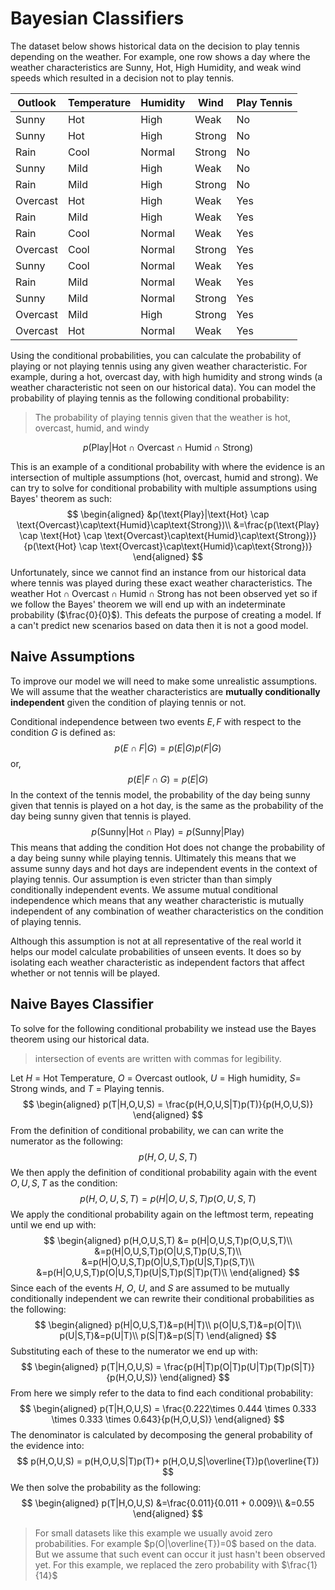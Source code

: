 # Bayesian Classifiers

The dataset below shows historical data on the decision to play tennis depending on the weather. For example, one row shows a day where the weather characteristics are Sunny, Hot, High Humidity, and weak wind speeds which resulted in a decision not to play tennis.

| Outlook  | Temperature | Humidity | Wind   | Play Tennis |
| -------- | ----------- | -------- | ------ | ----------- |
| Sunny    | Hot         | High     | Weak   | No          |
| Sunny    | Hot         | High     | Strong | No          |
| Rain     | Cool        | Normal   | Strong | No          |
| Sunny    | Mild        | High     | Weak   | No          |
| Rain     | Mild        | High     | Strong | No          |
| Overcast | Hot         | High     | Weak   | Yes         |
| Rain     | Mild        | High     | Weak   | Yes         |
| Rain     | Cool        | Normal   | Weak   | Yes         |
| Overcast | Cool        | Normal   | Strong | Yes         |
| Sunny    | Cool        | Normal   | Weak   | Yes         |
| Rain     | Mild        | Normal   | Weak   | Yes         |
| Sunny    | Mild        | Normal   | Strong | Yes         |
| Overcast | Mild        | High     | Strong | Yes         |
| Overcast | Hot         | Normal   | Weak   | Yes         |

Using the conditional probabilities, you can calculate the probability of playing  or not playing tennis using any given weather characteristic. For example, during a hot, overcast day, with high humidity and strong winds (a weather characteristic not seen on our historical data). You can model the probability of playing tennis as the following conditional probability:

> The probability of playing tennis given that the weather is hot, overcast, humid, and windy

$$
p(\text{Play}|\text{Hot} \cap \text{Overcast}\cap\text{Humid}\cap\text{Strong})
$$

This is an example of a conditional probability with where the evidence is an intersection of multiple assumptions (hot, overcast, humid and strong). We can try to solve for conditional probability with multiple assumptions using Bayes' theorem as such:
$$
\begin{aligned}
&p(\text{Play}|\text{Hot} \cap \text{Overcast}\cap\text{Humid}\cap\text{Strong})\\ &=\frac{p(\text{Play} \cap \text{Hot} \cap \text{Overcast}\cap\text{Humid}\cap\text{Strong})}{p(\text{Hot} \cap \text{Overcast}\cap\text{Humid}\cap\text{Strong})}
\end{aligned}
$$
Unfortunately, since we cannot find an instance from our historical data where tennis was played during these exact weather characteristics. The weather $\text{Hot}\cap\text{Overcast}\cap\text{Humid}\cap\text{Strong}$ has not been observed yet so if we follow the Bayes' theorem we will end up with an indeterminate probability ($\frac{0}{0}$). This defeats the purpose of creating a model. If a can't predict new scenarios based on data then it is not a good model.

## Naive Assumptions

To improve our model we will need to make some unrealistic assumptions. We will assume that the weather characteristics are **mutually conditionally independent** given the condition of playing tennis or not. 

Conditional independence between two events $E,F$ with respect to the condition $G$ is defined as:
$$
p(E \cap F | G) = p(E|G)p(F|G)
$$
or,
$$
p(E | F \cap G) = p(E|G)
$$
In the context of the tennis model, the probability of the day being sunny given that tennis is played on a hot day, is the same as the probability of the day being sunny given that tennis is played. 
$$
p(\text{Sunny}|\text{Hot} \cap \text{Play}) = p(\text{Sunny}|\text{Play})
$$
This means that adding the condition $\text{Hot}$ does not change the probability of a day being sunny while playing tennis. Ultimately this means that we assume sunny days and hot days are independent events in the context of playing tennis. Our assumption is even stricter than than simply conditionally independent events. We assume mutual conditional independence which means that any weather characteristic is mutually independent of any combination of weather characteristics on the condition of playing tennis.

Although this assumption is not at all representative of the real world it helps our model calculate probabilities of unseen events. It does so by isolating each weather characteristic as independent factors that affect whether or not tennis will be played.

## Naive Bayes Classifier

To solve for the following conditional probability we instead use the Bayes theorem using our historical data.

> intersection of events are written with commas for legibility.

Let $H$ = Hot Temperature, $O$ = Overcast outlook, $U$ = High humidity, $S$= Strong winds, and $T$ = Playing tennis.
$$
\begin{aligned}
p(T|H,O,U,S) = \frac{p(H,O,U,S|T)p(T)}{p(H,O,U,S)}
\end{aligned}
$$
From the definition of conditional probability, we can can write the numerator as the following:
$$
p(H,O,U,S,T)
$$
We then apply the definition of conditional probability again with the event $O,U,S,T$ as the condition:
$$
p(H,O,U,S,T) = p(H|O,U,S,T)p(O,U,S,T)
$$
We apply the conditional probability again on the leftmost term, repeating until we end up with:
$$
\begin{aligned}
p(H,O,U,S,T) &= p(H|O,U,S,T)p(O,U,S,T)\\
&=p(H|O,U,S,T)p(O|U,S,T)p(U,S,T)\\
&=p(H|O,U,S,T)p(O|U,S,T)p(U|S,T)p(S,T)\\
&=p(H|O,U,S,T)p(O|U,S,T)p(U|S,T)p(S|T)p(T)\\
\end{aligned}
$$
Since each of the events $H$, $O$, $U$, and $S$ are assumed to be mutually conditionally independent we can rewrite their conditional probabilities as the following:
$$
\begin{aligned}
p(H|O,U,S,T)&=p(H|T)\\
p(O|U,S,T)&=p(O|T)\\
p(U|S,T)&=p(U|T)\\
p(S|T)&=p(S|T)
\end{aligned}
$$
Substituting each of these to the numerator we end up with:
$$
\begin{aligned}
p(T|H,O,U,S) = \frac{p(H|T)p(O|T)p(U|T)p(T)p(S|T)}{p(H,O,U,S)}
\end{aligned}
$$
From here we simply refer to the data to find each conditional probability:
$$
\begin{aligned}
p(T|H,O,U,S) = \frac{0.222\times 0.444 \times 0.333 \times 0.333 \times 0.643}{p(H,O,U,S)}
\end{aligned}
$$
The denominator is calculated by decomposing the general probability of the evidence into:
$$
p(H,O,U,S) = p(H,O,U,S|T)p(T)+ p(H,O,U,S|\overline{T})p(\overline{T})
$$
We then solve the probability as the following:
$$
\begin{aligned}
p(T|H,O,U,S) &=\frac{0.011}{0.011 + 0.009}\\
&=0.55
\end{aligned}
$$

> For small datasets like this example we usually avoid zero probabilities. For example $p(O|\overline{T})=0$ based on the data. But we assume that such event can occur it just hasn't been observed yet. For this example, we replaced the zero probability with $\frac{1}{14}$ 